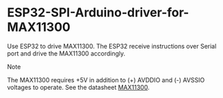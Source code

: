 # ESP32-SPI-Arduino-driver-for-MAX11300
Use ESP32 to drive MAX11300. The ESP32 receive instructions over Serial port and drive the MAX11300 accordingly.


>[!NOTE]
>The MAX11300 requires +5V in addition to (+) AVDDIO and (-) AVSSIO voltages to operate. See the datasheet [MAX11300](https://www.analog.com/en/products/max11300.html).

